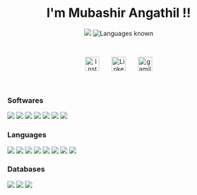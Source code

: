 <H1 align="center"> I'm Mubashir Angathil !!</H1>
<p align="center"">
  <img src="https://readme-typing-svg.herokuapp.com?font=Koulen&color=1FEFF7&lines=+++++++++++Graduated+with+a+degree+in+BCA.+;+++++++++++++++++++++Full+Stack+developer.;Focused+on+nodejs%2C+reactjs%2C+mongodb%2C+sqllite%2C+flutter+and+firebase">

<img alt="Languages known" src="https://github-readme-streak-stats.herokuapp.com?user=mubashir-angathil&theme=react&hide_border=true&bg_color=0D1117&date_format=M%20j%5B%2C%20Y%5D"/>
</p>
<br>

<p align="center">
  <a href="https://instagram.com/mubzyr_ashraf"><img width="32px" alt="Instagram" title="Instagram" src="https://cdn-icons-png.flaticon.com/512/174/174855.png"/></a>
  &#8287;&#8287;&#8287;&#8287;&#8287;
  <a href="https://www.linkedin.com/in/Mubashir Angathil/"><img width="32px" alt="Linkedin" title="Linkedin" src="https://cdn-icons-png.flaticon.com/512/145/145807.png"></a>
  &#8287;&#8287;&#8287;&#8287;&#8287;
  <a href="mailto:mubashirangathil5142@gmail.com"><img width="32px" alt="gamil"  src="https://cdn-icons-png.flaticon.com/512/5968/5968534.png"></a>
</p>

<br>




<h3>Softwares</h3>

<p>
<img src="https://img.icons8.com/color/48/000000/linux--v1.png"/>&nbsp;<img src="https://img.icons8.com/fluency/50/000000/visual-studio-code-2019.png"/>&nbsp;<img src="https://img.icons8.com/color/48/000000/nginx.png"/>&nbsp;<img src="https://img.icons8.com/color/48/000000/android-studio--v2.png"/>&nbsp;<img src="https://img.icons8.com/color/48/000000/intellij-idea.png"/>&nbsp;<img src="https://img.icons8.com/color/48/000000/console.png"/>&nbsp;<img src="https://img.icons8.com/color/48/000000/github--v1.png"/>
</p>

<h3>Languages</h3>

<p>
<img src="https://img.icons8.com/color/48/000000/nodejs.png"/>&nbsp;<img src="https://img.icons8.com/color/48/000000/javascript.png"/>&nbsp;<img src="https://img.icons8.com/color/48/000000/git.png"/>&nbsp;<img src="https://img.icons8.com/color/48/000000/python--v1.png"/>&nbsp;<img src="https://img.icons8.com/color/48/000000/react-native.png"/>&nbsp;<img src="https://img.icons8.com/color/48/000000/flutter.png"/>&nbsp;<img src="https://img.icons8.com/color/48/000000/html-5.png"/>&nbsp;<img src="https://img.icons8.com/color/48/000000/css3.png"/>&nbsp;&nbsp;&nbsp;
</p>

<h3>Databases</h3>

<p>
<img src="https://img.icons8.com/color/48/000000/mongodb.png"/>&nbsp;<img src="https://img.icons8.com/color/48/000000/mysql-logo.png"/>&nbsp;<img src="https://img.icons8.com/color/48/000000/maria-db.png"/>
</p>
</div>
